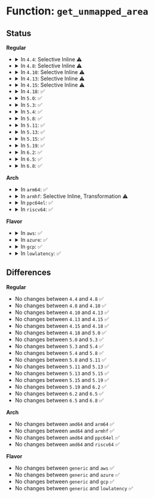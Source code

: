 # Function: <code>get_unmapped_area</code>

## Status
<b>Regular</b>
<ul>
<li>
<details>
<summary>In <code>4.4</code>: Selective Inline ⚠️</summary>

```c
long unsigned int get_unmapped_area(struct file *file, long unsigned int addr, long unsigned int len, long unsigned int pgoff, long unsigned int flags);
```

**Collision:** Unique Global

**Inline:** Selective

**Transformation:** False

**Instances:**

```
In mm/mmap.c (ffffffff811c4450)
Location: mm/mmap.c:2007
Inline: True
Direct callers:
  - arch/x86/entry/vdso/vma.c:map_vdso
  - kernel/events/uprobes.c:__create_xol_area
  - mm/mmap.c:do_brk
  - mm/mmap.c:do_mmap
  - mm/mremap.c:SyS_mremap
  - mm/mremap.c:SyS_mremap
  - mm/mremap.c:SyS_mremap
```
**Symbols:**

```
ffffffff811c4450-ffffffff811c4569: get_unmapped_area (STB_GLOBAL)
```
</details>
</li>
<li>
<details>
<summary>In <code>4.8</code>: Selective Inline ⚠️</summary>

```c
long unsigned int get_unmapped_area(struct file *file, long unsigned int addr, long unsigned int len, long unsigned int pgoff, long unsigned int flags);
```

**Collision:** Unique Global

**Inline:** Selective

**Transformation:** False

**Instances:**

```
In mm/mmap.c (ffffffff811e0380)
Location: mm/mmap.c:1896
Inline: True
Direct callers:
  - arch/x86/entry/vdso/vma.c:map_vdso
  - kernel/events/uprobes.c:__create_xol_area
  - mm/mmap.c:do_brk
  - mm/mmap.c:do_mmap
  - mm/mremap.c:SyS_mremap
  - mm/mremap.c:SyS_mremap
  - mm/mremap.c:SyS_mremap
```
**Symbols:**

```
ffffffff811e0380-ffffffff811e04b3: get_unmapped_area (STB_GLOBAL)
```
</details>
</li>
<li>
<details>
<summary>In <code>4.10</code>: Selective Inline ⚠️</summary>

```c
long unsigned int get_unmapped_area(struct file *file, long unsigned int addr, long unsigned int len, long unsigned int pgoff, long unsigned int flags);
```

**Collision:** Unique Global

**Inline:** Selective

**Transformation:** False

**Instances:**

```
In mm/mmap.c (ffffffff811f02d0)
Location: mm/mmap.c:2049
Inline: True
Direct callers:
  - arch/x86/entry/vdso/vma.c:map_vdso
  - kernel/events/uprobes.c:__create_xol_area
  - mm/mmap.c:do_brk
  - mm/mmap.c:do_mmap
  - mm/mremap.c:SyS_mremap
  - mm/mremap.c:SyS_mremap
  - mm/mremap.c:SyS_mremap
```
**Symbols:**

```
ffffffff811f02d0-ffffffff811f03e3: get_unmapped_area (STB_GLOBAL)
```
</details>
</li>
<li>
<details>
<summary>In <code>4.13</code>: Selective Inline ⚠️</summary>

```c
long unsigned int get_unmapped_area(struct file *file, long unsigned int addr, long unsigned int len, long unsigned int pgoff, long unsigned int flags);
```

**Collision:** Unique Global

**Inline:** Selective

**Transformation:** False

**Instances:**

```
In mm/mmap.c (ffffffff811fb150)
Location: mm/mmap.c:2071
Inline: True
Direct callers:
  - arch/x86/entry/vdso/vma.c:map_vdso
  - kernel/events/uprobes.c:__create_xol_area
  - mm/mmap.c:do_brk_flags
  - mm/mmap.c:do_mmap
  - mm/mremap.c:SyS_mremap
  - mm/mremap.c:SyS_mremap
  - mm/mremap.c:SyS_mremap
```
**Symbols:**

```
ffffffff811fb150-ffffffff811fb26f: get_unmapped_area (STB_GLOBAL)
```
</details>
</li>
<li>
<details>
<summary>In <code>4.15</code>: Selective Inline ⚠️</summary>

```c
long unsigned int get_unmapped_area(struct file *file, long unsigned int addr, long unsigned int len, long unsigned int pgoff, long unsigned int flags);
```

**Collision:** Unique Global

**Inline:** Selective

**Transformation:** False

**Instances:**

```
In mm/mmap.c (ffffffff81213670)
Location: mm/mmap.c:2087
Inline: True
Direct callers:
  - arch/x86/entry/vdso/vma.c:map_vdso
  - kernel/events/uprobes.c:__create_xol_area
  - mm/mmap.c:do_brk_flags
  - mm/mmap.c:do_mmap
  - mm/mremap.c:SyS_mremap
  - mm/mremap.c:SyS_mremap
  - mm/mremap.c:SyS_mremap
```
**Symbols:**

```
ffffffff81213670-ffffffff81213792: get_unmapped_area (STB_GLOBAL)
```
</details>
</li>
<li>
<details>
<summary>In <code>4.18</code>: ✅</summary>

```c
long unsigned int get_unmapped_area(struct file *file, long unsigned int addr, long unsigned int len, long unsigned int pgoff, long unsigned int flags);
```

**Collision:** Unique Global

**Inline:** No

**Transformation:** False

**Instances:**

```
In mm/mmap.c (ffffffff812344a0)
Location: mm/mmap.c:2147
Inline: False
Direct callers:
  - arch/x86/entry/vdso/vma.c:map_vdso
  - kernel/events/uprobes.c:__create_xol_area
  - mm/mmap.c:do_brk_flags
  - mm/mmap.c:do_mmap
  - mm/mremap.c:__ia32_sys_mremap
  - mm/mremap.c:__x64_sys_mremap
  - mm/mremap.c:vma_expandable
  - mm/mremap.c:mremap_to
```
**Symbols:**

```
ffffffff812344a0-ffffffff812345bc: get_unmapped_area (STB_GLOBAL)
```
</details>
</li>
<li>
<details>
<summary>In <code>5.0</code>: ✅</summary>

```c
long unsigned int get_unmapped_area(struct file *file, long unsigned int addr, long unsigned int len, long unsigned int pgoff, long unsigned int flags);
```

**Collision:** Unique Global

**Inline:** No

**Transformation:** False

**Instances:**

```
In mm/mmap.c (ffffffff81247c50)
Location: mm/mmap.c:2182
Inline: False
Direct callers:
  - arch/x86/entry/vdso/vma.c:map_vdso
  - kernel/events/uprobes.c:__create_xol_area
  - mm/mmap.c:do_brk_flags
  - mm/mmap.c:do_mmap
  - mm/mremap.c:__ia32_sys_mremap
  - mm/mremap.c:__x64_sys_mremap
  - mm/mremap.c:vma_expandable
  - mm/mremap.c:mremap_to
```
**Symbols:**

```
ffffffff81247c50-ffffffff81247d6c: get_unmapped_area (STB_GLOBAL)
```
</details>
</li>
<li>
<details>
<summary>In <code>5.3</code>: ✅</summary>

```c
long unsigned int get_unmapped_area(struct file *file, long unsigned int addr, long unsigned int len, long unsigned int pgoff, long unsigned int flags);
```

**Collision:** Unique Global

**Inline:** No

**Transformation:** False

**Instances:**

```
In mm/mmap.c (ffffffff81259e70)
Location: mm/mmap.c:2183
Inline: False
Direct callers:
  - arch/x86/entry/vdso/vma.c:map_vdso
  - kernel/events/uprobes.c:__create_xol_area
  - mm/mmap.c:do_brk_flags
  - mm/mmap.c:do_mmap
  - mm/mremap.c:__ia32_sys_mremap
  - mm/mremap.c:__x64_sys_mremap
  - mm/mremap.c:vma_expandable
  - mm/mremap.c:mremap_to
```
**Symbols:**

```
ffffffff81259e70-ffffffff81259f8d: get_unmapped_area (STB_GLOBAL)
```
</details>
</li>
<li>
<details>
<summary>In <code>5.4</code>: ✅</summary>

```c
long unsigned int get_unmapped_area(struct file *file, long unsigned int addr, long unsigned int len, long unsigned int pgoff, long unsigned int flags);
```

**Collision:** Unique Global

**Inline:** No

**Transformation:** False

**Instances:**

```
In mm/mmap.c (ffffffff81268320)
Location: mm/mmap.c:2191
Inline: False
Direct callers:
  - arch/x86/entry/vdso/vma.c:map_vdso
  - kernel/events/uprobes.c:__create_xol_area
  - mm/mmap.c:do_brk_flags
  - mm/mmap.c:do_mmap
  - mm/mremap.c:__ia32_sys_mremap
  - mm/mremap.c:__x64_sys_mremap
  - mm/mremap.c:vma_expandable
  - mm/mremap.c:mremap_to
```
**Symbols:**

```
ffffffff81268320-ffffffff8126843d: get_unmapped_area (STB_GLOBAL)
```
</details>
</li>
<li>
<details>
<summary>In <code>5.8</code>: ✅</summary>

```c
long unsigned int get_unmapped_area(struct file *file, long unsigned int addr, long unsigned int len, long unsigned int pgoff, long unsigned int flags);
```

**Collision:** Unique Global

**Inline:** No

**Transformation:** False

**Instances:**

```
In mm/mmap.c (ffffffff81298b80)
Location: mm/mmap.c:2190
Inline: False
Direct callers:
  - arch/x86/entry/vdso/vma.c:map_vdso
  - kernel/events/uprobes.c:xol_add_vma
  - mm/mmap.c:do_brk_flags
  - mm/mmap.c:do_mmap
  - mm/mremap.c:__do_sys_mremap
  - mm/mremap.c:__do_sys_mremap
  - mm/mremap.c:mremap_to
```
**Symbols:**

```
ffffffff81298b80-ffffffff81298cd6: get_unmapped_area (STB_GLOBAL)
```
</details>
</li>
<li>
<details>
<summary>In <code>5.11</code>: ✅</summary>

```c
long unsigned int get_unmapped_area(struct file *file, long unsigned int addr, long unsigned int len, long unsigned int pgoff, long unsigned int flags);
```

**Collision:** Unique Global

**Inline:** No

**Transformation:** False

**Instances:**

```
In mm/mmap.c (ffffffff812a3d00)
Location: mm/mmap.c:2256
Inline: False
Direct callers:
  - arch/x86/entry/vdso/vma.c:map_vdso
  - kernel/events/uprobes.c:xol_add_vma
  - mm/mmap.c:do_brk_flags
  - mm/mmap.c:do_mmap
  - mm/mremap.c:__do_sys_mremap
  - mm/mremap.c:__do_sys_mremap
  - mm/mremap.c:mremap_to
```
**Symbols:**

```
ffffffff812a3d00-ffffffff812a3e56: get_unmapped_area (STB_GLOBAL)
```
</details>
</li>
<li>
<details>
<summary>In <code>5.13</code>: ✅</summary>

```c
long unsigned int get_unmapped_area(struct file *file, long unsigned int addr, long unsigned int len, long unsigned int pgoff, long unsigned int flags);
```

**Collision:** Unique Global

**Inline:** No

**Transformation:** False

**Instances:**

```
In mm/mmap.c (ffffffff812a9490)
Location: mm/mmap.c:2260
Inline: False
Direct callers:
  - arch/x86/entry/vdso/vma.c:map_vdso
  - kernel/events/uprobes.c:__create_xol_area
  - mm/mmap.c:do_brk_flags
  - mm/mmap.c:do_mmap
  - mm/mremap.c:__do_sys_mremap
  - mm/mremap.c:__do_sys_mremap
  - mm/mremap.c:mremap_to
```
**Symbols:**

```
ffffffff812a9490-ffffffff812a95b3: get_unmapped_area (STB_GLOBAL)
```
</details>
</li>
<li>
<details>
<summary>In <code>5.15</code>: ✅</summary>

```c
long unsigned int get_unmapped_area(struct file *file, long unsigned int addr, long unsigned int len, long unsigned int pgoff, long unsigned int flags);
```

**Collision:** Unique Global

**Inline:** No

**Transformation:** False

**Instances:**

```
In mm/mmap.c (ffffffff812eaad0)
Location: mm/mmap.c:2229
Inline: False
Direct callers:
  - arch/x86/entry/vdso/vma.c:map_vdso
  - kernel/events/uprobes.c:__create_xol_area
  - mm/mmap.c:do_brk_flags
  - mm/mmap.c:do_mmap
  - mm/mremap.c:__do_sys_mremap
  - mm/mremap.c:__do_sys_mremap
  - mm/mremap.c:mremap_to
```
**Symbols:**

```
ffffffff812eaad0-ffffffff812eabf3: get_unmapped_area (STB_GLOBAL)
```
</details>
</li>
<li>
<details>
<summary>In <code>5.19</code>: ✅</summary>

```c
long unsigned int get_unmapped_area(struct file *file, long unsigned int addr, long unsigned int len, long unsigned int pgoff, long unsigned int flags);
```

**Collision:** Unique Global

**Inline:** No

**Transformation:** False

**Instances:**

```
In mm/mmap.c (ffffffff8134d5a0)
Location: mm/mmap.c:2257
Inline: False
Direct callers:
  - arch/x86/entry/vdso/vma.c:map_vdso
  - kernel/events/uprobes.c:__create_xol_area
  - mm/mmap.c:do_brk_flags
  - mm/mmap.c:do_mmap
  - mm/mremap.c:__do_sys_mremap
  - mm/mremap.c:__do_sys_mremap
```
**Symbols:**

```
ffffffff8134d5a0-ffffffff8134d6e8: get_unmapped_area (STB_GLOBAL)
```
</details>
</li>
<li>
<details>
<summary>In <code>6.2</code>: ✅</summary>

```c
long unsigned int get_unmapped_area(struct file *file, long unsigned int addr, long unsigned int len, long unsigned int pgoff, long unsigned int flags);
```

**Collision:** Unique Global

**Inline:** No

**Transformation:** False

**Instances:**

```
In mm/mmap.c (ffffffff813c6ce0)
Location: mm/mmap.c:1759
Inline: False
Direct callers:
  - arch/x86/entry/vdso/vma.c:map_vdso
  - kernel/events/uprobes.c:xol_add_vma
  - mm/mmap.c:do_mmap
  - mm/mmap.c:check_brk_limits
  - mm/mremap.c:__do_sys_mremap
  - mm/mremap.c:__do_sys_mremap
```
**Symbols:**

```
ffffffff813c6ce0-ffffffff813c6e28: get_unmapped_area (STB_GLOBAL)
```
</details>
</li>
<li>
<details>
<summary>In <code>6.5</code>: ✅</summary>

```c
long unsigned int get_unmapped_area(struct file *file, long unsigned int addr, long unsigned int len, long unsigned int pgoff, long unsigned int flags);
```

**Collision:** Unique Global

**Inline:** No

**Transformation:** False

**Instances:**

```
In mm/mmap.c (ffffffff813fb170)
Location: mm/mmap.c:1787
Inline: False
Direct callers:
  - arch/x86/entry/vdso/vma.c:map_vdso
  - kernel/events/uprobes.c:xol_add_vma
  - mm/mmap.c:do_mmap
  - mm/mmap.c:check_brk_limits
  - mm/mremap.c:__do_sys_mremap
  - mm/mremap.c:__do_sys_mremap
```
**Symbols:**

```
ffffffff813fb170-ffffffff813fb2bb: get_unmapped_area (STB_GLOBAL)
```
</details>
</li>
<li>
<details>
<summary>In <code>6.8</code>: ✅</summary>

```c
long unsigned int get_unmapped_area(struct file *file, long unsigned int addr, long unsigned int len, long unsigned int pgoff, long unsigned int flags);
```

**Collision:** Unique Global

**Inline:** No

**Transformation:** False

**Instances:**

```
In mm/mmap.c (ffffffff814270c0)
Location: mm/mmap.c:1814
Inline: False
Direct callers:
  - arch/x86/entry/vdso/vma.c:map_vdso
  - kernel/events/uprobes.c:xol_add_vma
  - mm/mmap.c:do_mmap
  - mm/mmap.c:check_brk_limits
  - mm/mremap.c:__do_sys_mremap
  - mm/mremap.c:__do_sys_mremap
```
**Symbols:**

```
ffffffff814270c0-ffffffff81427217: get_unmapped_area (STB_GLOBAL)
```
</details>
</li>
</ul>
<b>Arch</b>
<ul>
<li>
<details>
<summary>In <code>arm64</code>: ✅</summary>

```c
long unsigned int get_unmapped_area(struct file *file, long unsigned int addr, long unsigned int len, long unsigned int pgoff, long unsigned int flags);
```

**Collision:** Unique Global

**Inline:** No

**Transformation:** False

**Instances:**

```
In mm/mmap.c (ffff8000102ff4e0)
Location: mm/mmap.c:2191
Inline: False
Direct callers:
  - arch/arm64/kernel/vdso.c:arch_setup_additional_pages
  - arch/arm64/kernel/vdso.c:aarch32_setup_additional_pages
  - kernel/events/uprobes.c:__create_xol_area
  - mm/mmap.c:do_brk_flags
  - mm/mmap.c:do_mmap
  - mm/mremap.c:__arm64_sys_mremap
  - mm/mremap.c:__arm64_sys_mremap
  - mm/mremap.c:__arm64_sys_mremap
```
**Symbols:**

```
ffff8000102ff4e0-ffff8000102ff61c: get_unmapped_area (STB_GLOBAL)
```
</details>
</li>
<li>
<details>
<summary>In <code>armhf</code>: Selective Inline, Transformation ⚠️</summary>

```c
long unsigned int get_unmapped_area(struct file *file, long unsigned int addr, long unsigned int len, long unsigned int pgoff, long unsigned int flags);
```

**Collision:** Unique Global

**Inline:** Selective

**Transformation:** True

**Instances:**

```
In mm/mmap.c (c05213c4)
Location: mm/mmap.c:2191
Inline: True
Inline callers:
  - mm/mmap.c:do_brk_flags
  - mm/mmap.c:do_mmap
Direct callers:
  - arch/arm/kernel/process.c:arch_setup_additional_pages
  - kernel/events/uprobes.c:__create_xol_area
  - mm/mmap.c:do_brk_flags
  - mm/mmap.c:do_mmap
  - mm/mremap.c:__se_sys_mremap
  - mm/mremap.c:__se_sys_mremap
  - mm/mremap.c:__se_sys_mremap
```
**Symbols:**

```
c051e598-c051e650: get_unmapped_area.part.0 (STB_LOCAL)
c051e650-c051e6ac: get_unmapped_area (STB_GLOBAL)
```
</details>
</li>
<li>
<details>
<summary>In <code>ppc64el</code>: ✅</summary>

```c
long unsigned int get_unmapped_area(struct file *file, long unsigned int addr, long unsigned int len, long unsigned int pgoff, long unsigned int flags);
```

**Collision:** Unique Global

**Inline:** No

**Transformation:** False

**Instances:**

```
In mm/mmap.c (c0000000003cb330)
Location: mm/mmap.c:2191
Inline: False
Direct callers:
  - arch/powerpc/kernel/vdso.c:arch_setup_additional_pages
  - kernel/events/uprobes.c:__create_xol_area
  - mm/mmap.c:do_brk_flags
  - mm/mmap.c:do_brk_flags
  - mm/mmap.c:do_mmap
  - mm/mremap.c:__se_sys_mremap
  - mm/mremap.c:__se_sys_mremap
  - mm/mremap.c:__se_sys_mremap
```
**Symbols:**

```
c0000000003cb330-c0000000003cb4b8: get_unmapped_area (STB_GLOBAL)
```
</details>
</li>
<li>
<details>
<summary>In <code>riscv64</code>: ✅</summary>

```c
long unsigned int get_unmapped_area(struct file *file, long unsigned int addr, long unsigned int len, long unsigned int pgoff, long unsigned int flags);
```

**Collision:** Unique Global

**Inline:** No

**Transformation:** False

**Instances:**

```
In mm/mmap.c (ffffffe00020d4ba)
Location: mm/mmap.c:2191
Inline: False
Direct callers:
  - arch/riscv/kernel/vdso.c:arch_setup_additional_pages
  - mm/mmap.c:do_brk_flags
  - mm/mmap.c:do_mmap
  - mm/mremap.c:__se_sys_mremap
  - mm/mremap.c:__se_sys_mremap
  - mm/mremap.c:__se_sys_mremap
```
**Symbols:**

```
ffffffe00020d4ba-ffffffe00020d55c: get_unmapped_area (STB_GLOBAL)
```
</details>
</li>
</ul>
<b>Flavor</b>
<ul>
<li>
<details>
<summary>In <code>aws</code>: ✅</summary>

```c
long unsigned int get_unmapped_area(struct file *file, long unsigned int addr, long unsigned int len, long unsigned int pgoff, long unsigned int flags);
```

**Collision:** Unique Global

**Inline:** No

**Transformation:** False

**Instances:**

```
In mm/mmap.c (ffffffff81260970)
Location: mm/mmap.c:2191
Inline: False
Direct callers:
  - arch/x86/entry/vdso/vma.c:map_vdso
  - kernel/events/uprobes.c:__create_xol_area
  - mm/mmap.c:do_brk_flags
  - mm/mmap.c:do_mmap
  - mm/mremap.c:__ia32_sys_mremap
  - mm/mremap.c:__x64_sys_mremap
  - mm/mremap.c:vma_expandable
  - mm/mremap.c:mremap_to
```
**Symbols:**

```
ffffffff81260970-ffffffff81260a8d: get_unmapped_area (STB_GLOBAL)
```
</details>
</li>
<li>
<details>
<summary>In <code>azure</code>: ✅</summary>

```c
long unsigned int get_unmapped_area(struct file *file, long unsigned int addr, long unsigned int len, long unsigned int pgoff, long unsigned int flags);
```

**Collision:** Unique Global

**Inline:** No

**Transformation:** False

**Instances:**

```
In mm/mmap.c (ffffffff81252d90)
Location: mm/mmap.c:2191
Inline: False
Direct callers:
  - arch/x86/entry/vdso/vma.c:map_vdso
  - kernel/events/uprobes.c:__create_xol_area
  - mm/mmap.c:do_brk_flags
  - mm/mmap.c:do_mmap
  - mm/mremap.c:__ia32_sys_mremap
  - mm/mremap.c:__x64_sys_mremap
  - mm/mremap.c:vma_expandable
  - mm/mremap.c:mremap_to
```
**Symbols:**

```
ffffffff81252d90-ffffffff81252ead: get_unmapped_area (STB_GLOBAL)
```
</details>
</li>
<li>
<details>
<summary>In <code>gcp</code>: ✅</summary>

```c
long unsigned int get_unmapped_area(struct file *file, long unsigned int addr, long unsigned int len, long unsigned int pgoff, long unsigned int flags);
```

**Collision:** Unique Global

**Inline:** No

**Transformation:** False

**Instances:**

```
In mm/mmap.c (ffffffff8125e710)
Location: mm/mmap.c:2191
Inline: False
Direct callers:
  - arch/x86/entry/vdso/vma.c:map_vdso
  - kernel/events/uprobes.c:__create_xol_area
  - mm/mmap.c:do_brk_flags
  - mm/mmap.c:do_mmap
  - mm/mremap.c:__ia32_sys_mremap
  - mm/mremap.c:__x64_sys_mremap
  - mm/mremap.c:vma_expandable
  - mm/mremap.c:mremap_to
```
**Symbols:**

```
ffffffff8125e710-ffffffff8125e82d: get_unmapped_area (STB_GLOBAL)
```
</details>
</li>
<li>
<details>
<summary>In <code>lowlatency</code>: ✅</summary>

```c
long unsigned int get_unmapped_area(struct file *file, long unsigned int addr, long unsigned int len, long unsigned int pgoff, long unsigned int flags);
```

**Collision:** Unique Global

**Inline:** No

**Transformation:** False

**Instances:**

```
In mm/mmap.c (ffffffff8126e160)
Location: mm/mmap.c:2191
Inline: False
Direct callers:
  - arch/x86/entry/vdso/vma.c:map_vdso
  - kernel/events/uprobes.c:__create_xol_area
  - mm/mmap.c:do_brk_flags
  - mm/mmap.c:do_mmap
  - mm/mremap.c:__ia32_sys_mremap
  - mm/mremap.c:__x64_sys_mremap
  - mm/mremap.c:vma_expandable
  - mm/mremap.c:mremap_to
```
**Symbols:**

```
ffffffff8126e160-ffffffff8126e27d: get_unmapped_area (STB_GLOBAL)
```
</details>
</li>
</ul>

## Differences
<b>Regular</b>
<ul>
<li>
No changes between <code>4.4</code> and <code>4.8</code> ✅
</li>
<li>
No changes between <code>4.8</code> and <code>4.10</code> ✅
</li>
<li>
No changes between <code>4.10</code> and <code>4.13</code> ✅
</li>
<li>
No changes between <code>4.13</code> and <code>4.15</code> ✅
</li>
<li>
No changes between <code>4.15</code> and <code>4.18</code> ✅
</li>
<li>
No changes between <code>4.18</code> and <code>5.0</code> ✅
</li>
<li>
No changes between <code>5.0</code> and <code>5.3</code> ✅
</li>
<li>
No changes between <code>5.3</code> and <code>5.4</code> ✅
</li>
<li>
No changes between <code>5.4</code> and <code>5.8</code> ✅
</li>
<li>
No changes between <code>5.8</code> and <code>5.11</code> ✅
</li>
<li>
No changes between <code>5.11</code> and <code>5.13</code> ✅
</li>
<li>
No changes between <code>5.13</code> and <code>5.15</code> ✅
</li>
<li>
No changes between <code>5.15</code> and <code>5.19</code> ✅
</li>
<li>
No changes between <code>5.19</code> and <code>6.2</code> ✅
</li>
<li>
No changes between <code>6.2</code> and <code>6.5</code> ✅
</li>
<li>
No changes between <code>6.5</code> and <code>6.8</code> ✅
</li>
</ul>
<b>Arch</b>
<ul>
<li>
No changes between <code>amd64</code> and <code>arm64</code> ✅
</li>
<li>
No changes between <code>amd64</code> and <code>armhf</code> ✅
</li>
<li>
No changes between <code>amd64</code> and <code>ppc64el</code> ✅
</li>
<li>
No changes between <code>amd64</code> and <code>riscv64</code> ✅
</li>
</ul>
<b>Flavor</b>
<ul>
<li>
No changes between <code>generic</code> and <code>aws</code> ✅
</li>
<li>
No changes between <code>generic</code> and <code>azure</code> ✅
</li>
<li>
No changes between <code>generic</code> and <code>gcp</code> ✅
</li>
<li>
No changes between <code>generic</code> and <code>lowlatency</code> ✅
</li>
</ul>
